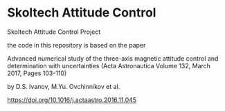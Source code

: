 # Skoltech Attitude Control
 Skoltech Attitude Control Project

the code in this repository is based on the paper

Advanced numerical study of the three-axis magnetic attitude control and determination with uncertainties (Acta Astronautica
Volume 132, March 2017, Pages 103-110)

by D.S. Ivanov, M.Yu. Ovchinnikov et al.

https://doi.org/10.1016/j.actaastro.2016.11.045
